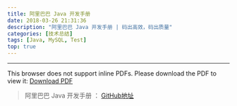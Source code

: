 ```yaml
---
title: 阿里巴巴 Java 开发手册
date: 2018-03-26 21:31:36
description: "阿里巴巴 Java 开发手册 | 码出高效，码出质量"
categories: [技术总结]
tags: [Java, MySQL, Test]
top: true
---
```


***
<object data='/alibaba.pdf' 
        type='application/pdf' 
        width='100%' 
        height='800px'>
<p>This browser does not support inline PDFs. Please download the PDF to view it: <a href="/alibaba.pdf">Download PDF</a></p>
</object>

> 阿里巴巴 Java 开发手册 ： [GitHub地址](https://github.com/alibaba/p3c)